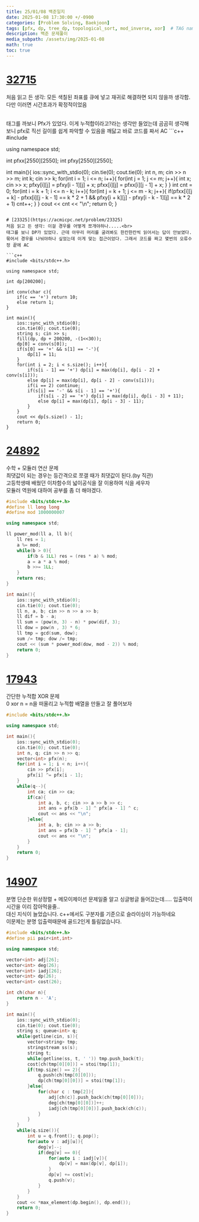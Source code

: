 ```yaml
---
title: 25/01/08 백준일지
date: 2025-01-08 17:30:00 +/-0900
categories: [Problem Solving, Baekjoon]
tags: [pfx, dp, tree_dp, topological_sort, mod_inverse, xor]  # TAG names should always be lowercase
description: 백준 문제풀이
media_subpath: /assets/img/2025-01-08
math: true
toc: true
---
```

 
# [32715](https://acmicpc.net/problem/32715)
처음 읽고 든 생각: 모든 색칠된 좌표를 큐에 넣고 재귀로 해결하면 되지 않을까 생각함. 다만 이러면 시간초과가 확정적이었음

<br>
태그를 까보니 Pfx가 있었다. 이게 누적합이라고?라는 생각만 들었는데 곰곰히 생각해보니 pfx로 직선 길이를 쉽게 파악할 수 있음을 깨닳고 바로 코드를 짜서 AC
```c++
#include <bits/stdc++.h>

using namespace std;

int pfxx[2550][2550];
int pfxy[2550][2550];

int main(){
    ios::sync_with_stdio(0);
    cin.tie(0); cout.tie(0);
    int n, m; cin >> n >> m;
    int k; cin >> k;
    for(int i = 1; i <= n; i++){
        for(int j = 1; j <= m; j++){
            int x; cin >> x;
            pfxy[i][j] = pfxy[i - 1][j] + x;
            pfxx[i][j] = pfxx[i][j - 1] + x;
        }
    }
    int cnt = 0;
    for(int i = k + 1; i <= n - k; i++){
        for(int j = k + 1; j <= m - k; j++){
            if(pfxx[i][j + k] - pfxx[i][j - k - 1] == k * 2 + 1 && pfxy[i + k][j] - pfxy[i - k - 1][j] == k * 2 + 1) cnt++;
        }
    }
    cout << cnt << "\n";
    return 0;
}
```

# [23325](https://acmicpc.net/problem/23325)
처음 읽고 든 생각: 이걸 경우를 어떻게 쪼개야하나.....<br>
태그를 보니 DP가 있었다. 근데 아무리 머리를 굴려봐도 한칸한칸씩 읽어서는 답이 안보였다. 묶어서 경우를 나눠야하나 싶었는데 이게 맞는 접근이었다. 그래서 코드를 짜고 몇번의 오류수정 끝에 AC

```c++
#include <bits/stdc++.h>

using namespace std;

int dp[200200];

int conv(char c){
    if(c == '+') return 10;
    else return 1;
}

int main(){
    ios::sync_with_stdio(0);
    cin.tie(0); cout.tie(0);
    string s; cin >> s;
    fill(dp, dp + 200200, -(1<<30));
    dp[0] = conv(s[0]);
    if(s[0] == '+' && s[1] == '-'){
        dp[1] = 11;
    }
    for(int i = 2; i < s.size(); i++){
        if(s[i - 1] == '+') dp[i] = max(dp[i], dp[i - 2] + conv(s[i]));
        else dp[i] = max(dp[i], dp[i - 2] - conv(s[i]));
        if(i == 2) continue;
        if(s[i] == '-' && s[i - 1] == '+'){
            if(s[i - 2] == '+') dp[i] = max(dp[i], dp[i - 3] + 11);
            else dp[i] = max(dp[i], dp[i - 3] - 11);
        }
    }
    cout << dp[s.size() - 1];
    return 0;
}

```


# [24892](https://acmicpc.net/problem/24892)
수학 + 모듈러 연산 문제<br>
최댓값이 되는 경우는 등간격으로 쪼갤 때가 최댓값이 된다.(by 직관)<br>
고등학생때 배웠던 이차함수의 넓이공식을 잘 이용하여 식을 세우자<br>
모듈러 역원에 대하여 공부를 좀 더 해야겠다.

```c++
#include <bits/stdc++.h>
#define ll long long
#define mod 1000000007

using namespace std;

ll power_mod(ll a, ll b){
    ll res = 1;
    a %= mod;
    while(b > 0){
        if(b & 1LL) res = (res * a) % mod;
        a = a * a % mod;
        b >>= 1LL;
    }
    return res;
}

int main(){
    ios::sync_with_stdio(0);
    cin.tie(0); cout.tie(0);
    ll n, a, b; cin >> n >> a >> b;
    ll dif = b - a;
    ll sum = (pow(n, 3) - n) * pow(dif, 3);
    ll dow = pow(n , 3) * 6;
    ll tmp = gcd(sum, dow);
    sum /= tmp; dow /= tmp;
    cout << (sum * power_mod(dow, mod - 2)) % mod;
    return 0;
}   
```



# [17943](https://acmicpc.net/problem/17943)
간단한 누적합 XOR 문제
<br> 0 xor n = n을 떠올리고 누적합 배열을 만들고 잘 풀어보자

```c++
#include <bits/stdc++.h>

using namespace std;

int main(){
    ios::sync_with_stdio(0);
    cin.tie(0); cout.tie(0);
    int n, q; cin >> n >> q;
    vector<int> pfx(n);
    for(int i = 1; i < n; i++){
        cin >> pfx[i];
        pfx[i] ^= pfx[i - 1];
    }
    while(q--){
        int ca; cin >> ca;
        if(ca){
            int a, b, c; cin >> a >> b >> c;
            int ans = pfx[b - 1] ^ pfx[a - 1] ^ c;
            cout << ans << "\n";
        }else{
            int a, b; cin >> a >> b;
            int ans = pfx[b - 1] ^ pfx[a - 1];
            cout << ans << "\n";
        }
    }
    return 0;
}
```

# [14907](https://acmicpc.net/problem/14907)
분명 단순한 위상정렬 + 메모이제이션 문제일줄 알고 싱글벙글 들어갔는데..... 입출력이 시간을 이리 잡아먹을줄..<br>
대신 지식이 늘었습니다. c++에서도 구분자를 기준으로 슬라이싱이 가능하네요<br>
이문제는 분명 입출력때문에 골드2인게 틀림없습니다.

```c++
#include <bits/stdc++.h>
#define pii pair<int,int>

using namespace std;

vector<int> adj[26];
vector<int> deg(26);
vector<int> iadj[26];
vector<int> dp(26);
vector<int> cost(26);

int ch(char n){
    return n - 'A';
}

int main(){
    ios::sync_with_stdio(0);
    cin.tie(0); cout.tie(0);
    string s; queue<int> q;
    while(getline(cin, s)){
        vector<string> tmp;
        stringstream ss(s);
        string t;
        while(getline(ss, t, ' ')) tmp.push_back(t);
        cost[ch(tmp[0][0])] = stoi(tmp[1]);
        if(tmp.size() == 2){
            q.push(ch(tmp[0][0]));
            dp[ch(tmp[0][0])] = stoi(tmp[1]);
        }else{
            for(char c : tmp[2]){
                adj[ch(c)].push_back(ch(tmp[0][0]));
                deg[ch(tmp[0][0])]++;
                iadj[ch(tmp[0][0])].push_back(ch(c));
            }
        }
    }
    while(q.size()){
        int u = q.front(); q.pop();
        for(auto v : adj[u]){
            deg[v]--;
            if(deg[v] == 0){
                for(auto i : iadj[v]){
                    dp[v] = max(dp[v], dp[i]);
                }
                dp[v] += cost[v];
                q.push(v);
            }
        }
    }
    cout << *max_element(dp.begin(), dp.end());
    return 0;
}
```